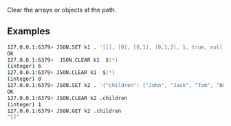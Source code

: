 Clear the arrays or objects at the path.

## Examples

```bash
127.0.0.1:6379> JSON.SET k1 . '[[], [0], [0,1], [0,1,2], 1, true, null, "d"]'
OK
127.0.0.1:6379>  JSON.CLEAR k1  $[*]
(integer) 6
127.0.0.1:6379> JSON.CLEAR k1  $[*]
(integer) 0 
127.0.0.1:6379> JSON.SET k2 . '{"children": ["John", "Jack", "Tom", "Bob", "Mike"]}'
OK
127.0.0.1:6379> JSON.CLEAR k2 .children
(integer) 1
127.0.0.1:6379> JSON.GET k2 .children
"[]"
```

